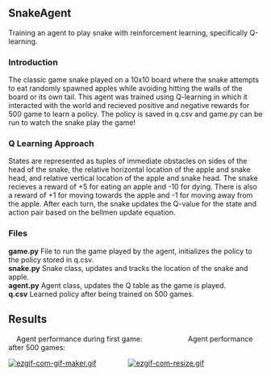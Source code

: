 ## SnakeAgent
Training an agent to play snake with reinforcement learning, specifically Q-learning. 

### Introduction
The classic game snake played on a 10x10 board where the snake attempts to eat randomly spawned apples while avoiding hitting the walls of the board or its own tail. This agent was trained using Q-learning in which it interacted with the world and recieved positive and negative rewards for 500 game to learn a policy. The policy is saved in q.csv and game.py can be run to watch the snake play the game!

### Q Learning Approach
States are represented as tuples of immediate obstacles on sides of the head of the snake, the relative horizontal location of the apple and snake head, and relative vertical location of the apple and snake head. The snake recieves a reward of +5 for eating an apple and -10 for dying. There is also a reward of +1 for moving towards the apple and -1 for moving away from the apple. After each turn, the snake updates the Q-value for the state and action pair based on the bellmen update equation. 

### Files

**game.py** File to run the game played by the agent, initializes the policy to the policy stored in q.csv.<br />
**snake.py** Snake class, updates and tracks the location of the snake and apple. <br />
**agent.py** Agent class, updates the Q table as the game is played. <br />
**q.csv** Learned policy after being trained on 500 games. 

## Results

&nbsp; &nbsp; Agent performance during first game: &nbsp; &nbsp; &nbsp; &nbsp; &nbsp; &nbsp; &nbsp; &nbsp; &nbsp; &nbsp; &nbsp; Agent performance after 500 games: <br />

[![ezgif-com-gif-maker.gif](https://i.postimg.cc/R0XN5tXP/ezgif-com-gif-maker.gif)](https://postimg.cc/Y4LpQvcg) &nbsp; &nbsp; &nbsp; &nbsp; &nbsp; &nbsp; &nbsp; &nbsp;[![ezgif-com-resize.gif](https://i.postimg.cc/8cTKFqhk/ezgif-com-resize.gif)](https://postimg.cc/PpFz9V30)




